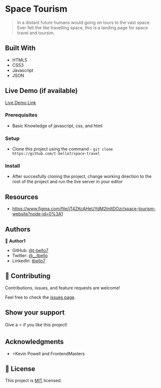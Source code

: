 # Space Tourism 

> In a distant future humans would going on tours to the vast space. Ever felt the like travelling space, this is a landing page for space travel and toursim.

## Built With

- HTML5
- CSS3
- Javascript
- JSON

## Live Demo (if available)

[Live Demo Link](https://t-bello7.github.io/space-travel/)


### Prerequisites
- Basic Knowledge of javascript, css, and html

### Setup
- Clone this project using the command -  `git clone https://github.com/t-bello7/space-travel`

### Install
- After succesfully cloning the project, change working direction to the root of the project and run the live server in your editor

<!-- ### Usage -->

<!-- ### Run tests -->
<!-- npx stylelint "**/*.{css,scss}"
npx eslint . -->
<!-- ### Deployment -->

## Resources
- https://www.figma.com/file/iT4ZKcAHeUYdM2tnltDOzr/space-tourism-website?node-id=0%3A1

## Authors

👤 **Author1**

- GitHub: [@t-bello7](https://github.com/t-bello7)
- Twitter: [@__tbello](https://twitter.com/__tbello)
- LinkedIn: [tbello7](https://linkedin.com/in/tbello7)


## 🤝 Contributing

Contributions, issues, and feature requests are welcome!

Feel free to check the [issues page](../../issues/).

## Show your support

Give a ⭐️ if you like this project!

## Acknowledgments

- =Kevin Powell and FrontendMasters

## 📝 License

This project is [MIT](./MIT.md) licensed.